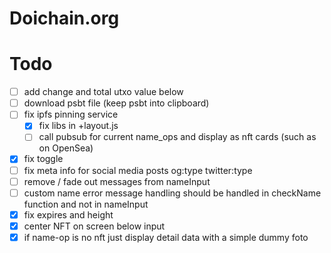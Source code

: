# Doichain.org

# Todo
- [ ] add change and total utxo value below
- [ ] download psbt file (keep psbt into clipboard)
- [ ] fix ipfs pinning service
  - [x] fix libs in +layout.js
  - [ ] call pubsub for current name_ops and display as nft cards (such as on OpenSea)
- [x] fix toggle 
- [ ] fix meta info for social media posts og:type twitter:type
- [ ] remove / fade out messages from nameInput
- [ ] custom name error message handling should be handled in checkName function and not in nameInput
- [x] fix expires and height
- [x] center NFT on screen below input
- [x] if name-op is no nft just display detail data with a simple dummy foto